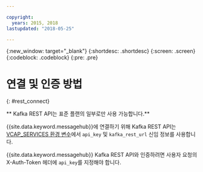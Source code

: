 ```yaml
---

copyright:
  years: 2015, 2018
lastupdated: "2018-05-25"

---
```


{:new_window: target="_blank"}
{:shortdesc: .shortdesc}
{:screen: .screen}
{:codeblock: .codeblock}
{:pre: .pre}

# 연결 및 인증 방법
{: #rest_connect}

** Kafka REST API는 표준 플랜의 일부로만 사용 가능합니다.**
<br/>

{{site.data.keyword.messagehub}}에 연결하기 위해 Kafka REST API는 [VCAP_SERVICES 환경 변수](/docs/services/MessageHub/messagehub127.html)에서 <code>api_key</code> 및 <code>kafka_rest_url</code>
신임 정보를 사용합니다.

{{site.data.keyword.messagehub}} Kafka REST API와 인증하려면 사용자 요청의 X-Auth-Token 헤더에 <code>api_key</code>를 지정해야 합니다.
